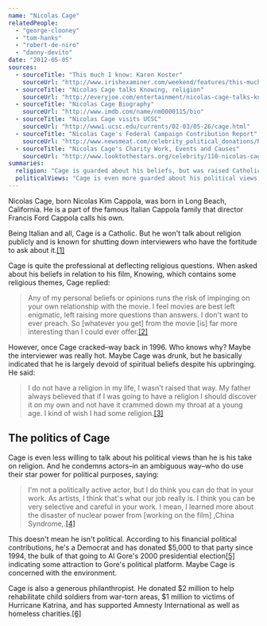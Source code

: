 ```yaml
---
name: "Nicolas Cage"
relatedPeople:
  - "george-clooney"
  - "tom-hanks"
  - "robert-de-niro"
  - "danny-devito"
date: "2012-05-05"
sources:
  - sourceTitle: "This much I know: Karen Koster"
    sourceUrl: "http://www.irishexaminer.com/weekend/features/this-much-i-know-karen-koster-155089.html"
  - sourceTitle: "Nicolas Cage talks Knowing, religion"
    sourceUrl: "http://everyjoe.com/entertainment/nicolas-cage-talks-knowing-religion-video/"
  - sourceTitle: "Nicolas Cage Biography"
    sourceUrl: "http://www.imdb.com/name/nm0000115/bio"
  - sourceTitle: "Nicolas Cage visits UCSC"
    sourceUrl: "http://www1.ucsc.edu/currents/02-03/05-26/cage.html"
  - sourceTitle: "Nicolas Cage's Federal Campaign Contribution Report"
    sourceUrl: "http://www.newsmeat.com/celebrity_political_donations/Nicolas_Cage.php"
  - sourceTitle: "Nicolas Cage's Charity Work, Events and Causes"
    sourceUrl: "http://www.looktothestars.org/celebrity/110-nicolas-cage"
summaries:
  religion: "Cage is guarded about his beliefs, but was raised Catholic and has indicated that he is not religious."
  politicalViews: "Cage is even more guarded about his political views, but has made contributions only to Democrats and mostly Al Gore."
---
```


Nicolas Cage, born Nicolas Kim Cappola, was born in Long Beach, California. He is a part of the famous Italian Cappola family that director Francis Ford Cappola calls his own.

Being Italian and all, Cage is a Catholic. But he won't talk about religion publicly and is known for shutting down interviewers who have the fortitude to ask about it.<a class="source-citation" href="#http%3A%2F%2Fwww.irishexaminer.com%2Fweekend%2Ffeatures%2Fthis-much-i-know-karen-koster-155089.html" title="This much I know: Karen Koster">[1]</a>

Cage is quite the professional at deflecting religious questions. When asked about his beliefs in relation to his film, Knowing, which contains some religious themes, Cage replied:

>Any of my personal beliefs or opinions runs the risk of impinging on your own relationship with the movie. I feel movies are best left enigmatic, left raising more questions than answers. I don't want to ever preach. So [whatever you get] from the movie [is] far more interesting than I could ever offer.<a class="source-citation" href="#http%3A%2F%2Feveryjoe.com%2Fentertainment%2Fnicolas-cage-talks-knowing-religion-video%2F" title="Nicolas Cage talks Knowing, religion">[2]</a>

However, once Cage cracked–way back in 1996. Who knows why? Maybe the interviewer was really hot. Maybe Cage was drunk, but he basically indicated that he is largely devoid of spiritual beliefs despite his upbringing. He said:

>I do not have a religion in my life, I wasn't raised that way. My father always believed that if I was going to have a religion I should discover it on my own and not have it crammed down my throat at a young age. I kind of wish I had some religion.<a class="source-citation" href="#http%3A%2F%2Fwww.imdb.com%2Fname%2Fnm0000115%2Fbio" title="Nicolas Cage Biography">[3]</a>

## The politics of Cage

Cage is even less willing to talk about his political views than he is his take on religion. And he condemns actors–in an ambiguous way–who do use their star power for political purposes, saying:

>I'm not a politically active actor, but I do think you can do that in your work. As artists, I think that's what our job really is. I think you can be very selective and careful in your work. I mean, I learned more about the disaster of nuclear power from [working on the film] ,China Syndrome,.<a class="source-citation" href="#http%3A%2F%2Fwww1.ucsc.edu%2Fcurrents%2F02-03%2F05-26%2Fcage.html" title="Nicolas Cage visits UCSC">[4]</a>

This doesn't mean he isn't political. According to his financial political contributions, he's a Democrat and has donated $5,000 to that party since 1994, the bulk of that going to Al Gore's 2000 presidential election<a class="source-citation" href="#http%3A%2F%2Fwww.newsmeat.com%2Fcelebrity_political_donations%2FNicolas_Cage.php" title="Nicolas Cage&apos;s Federal Campaign Contribution Report">[5]</a> indicating some attraction to Gore's political platform. Maybe Cage is concerned with the environment.

Cage is also a generous philanthropist. He donated $2 million to help rehabilitate child soldiers from war-torn areas, $1 million to victims of Hurricane Katrina, and has supported Amnesty International as well as homeless charities.<a class="source-citation" href="#http%3A%2F%2Fwww.looktothestars.org%2Fcelebrity%2F110-nicolas-cage" title="Nicolas Cage&apos;s Charity Work, Events and Causes">[6]</a>